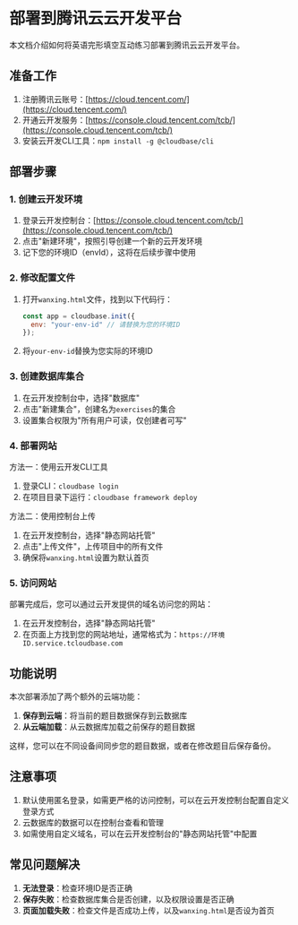 # 部署到腾讯云云开发平台

本文档介绍如何将英语完形填空互动练习部署到腾讯云云开发平台。

## 准备工作

1. 注册腾讯云账号：[https://cloud.tencent.com/](https://cloud.tencent.com/)
2. 开通云开发服务：[https://console.cloud.tencent.com/tcb/](https://console.cloud.tencent.com/tcb/)
3. 安装云开发CLI工具：`npm install -g @cloudbase/cli`

## 部署步骤

### 1. 创建云开发环境

1. 登录云开发控制台：[https://console.cloud.tencent.com/tcb/](https://console.cloud.tencent.com/tcb/)
2. 点击"新建环境"，按照引导创建一个新的云开发环境
3. 记下您的环境ID（envId），这将在后续步骤中使用

### 2. 修改配置文件

1. 打开`wanxing.html`文件，找到以下代码行：
   ```javascript
   const app = cloudbase.init({
     env: "your-env-id" // 请替换为您的环境ID
   });
   ```

2. 将`your-env-id`替换为您实际的环境ID

### 3. 创建数据库集合

1. 在云开发控制台中，选择"数据库"
2. 点击"新建集合"，创建名为`exercises`的集合
3. 设置集合权限为"所有用户可读，仅创建者可写"

### 4. 部署网站

方法一：使用云开发CLI工具

1. 登录CLI：`cloudbase login`
2. 在项目目录下运行：`cloudbase framework deploy`

方法二：使用控制台上传

1. 在云开发控制台，选择"静态网站托管"
2. 点击"上传文件"，上传项目中的所有文件
3. 确保将`wanxing.html`设置为默认首页

### 5. 访问网站

部署完成后，您可以通过云开发提供的域名访问您的网站：

1. 在云开发控制台，选择"静态网站托管"
2. 在页面上方找到您的网站地址，通常格式为：`https://环境ID.service.tcloudbase.com`

## 功能说明

本次部署添加了两个额外的云端功能：

1. **保存到云端**：将当前的题目数据保存到云数据库
2. **从云端加载**：从云数据库加载之前保存的题目数据

这样，您可以在不同设备间同步您的题目数据，或者在修改题目后保存备份。

## 注意事项

1. 默认使用匿名登录，如需更严格的访问控制，可以在云开发控制台配置自定义登录方式
2. 云数据库的数据可以在控制台查看和管理
3. 如需使用自定义域名，可以在云开发控制台的"静态网站托管"中配置

## 常见问题解决

1. **无法登录**：检查环境ID是否正确
2. **保存失败**：检查数据库集合是否创建，以及权限设置是否正确
3. **页面加载失败**：检查文件是否成功上传，以及`wanxing.html`是否设为首页 
